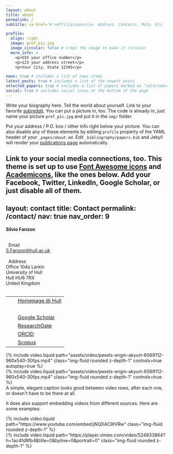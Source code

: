 ```yaml
---
layout: about
title: about
permalink: /
subtitle: <a href='#'>Affiliations</a>. Address. Contacts. Moto. Etc.

profile:
  align: right
  image: prof_pic.jpg
  image_circular: false # crops the image to make it circular
  more_info: >
    <p>555 your office number</p>
    <p>123 your address street</p>
    <p>Your City, State 12345</p>

news: true # includes a list of news items
latest_posts: true # includes a list of the newest posts
selected_papers: true # includes a list of papers marked as "selected={true}"
social: true # includes social icons at the bottom of the page
---
```


Write your biography here. Tell the world about yourself. Link to your favorite [subreddit](http://reddit.com). You can put a picture in, too. The code is already in, just name your picture `prof_pic.jpg` and put it in the `img/` folder.

Put your address / P.O. box / other info right below your picture. You can also disable any of these elements by editing `profile` property of the YAML header of your `_pages/about.md`. Edit `_bibliography/papers.bib` and Jekyll will render your [publications page](/al-folio/publications/) automatically.

Link to your social media connections, too. This theme is set up to use [Font Awesome icons](https://fontawesome.com/) and [Academicons](https://jpswalsh.github.io/academicons/), like the ones below. Add your Facebook, Twitter, LinkedIn, Google Scholar, or just disable all of them.
---
layout: contact
title: Contact
permalink: /contact/
nav: true
nav_order: 9
---

<div>
    <h4 style="margin-bottom: 2rem;"><b>Silvio Fanzon</b></h4>
      <i class="fas fa-envelope" style="font-size: 1.3em;"></i> &nbsp;
      Email
      <br>
      <a href = "mailto: S.Fanzon@hull.ac.uk">S.Fanzon@hull.ac.uk</a>
      <br style="line-height: 1.5rem;"/>
      &nbsp;
      <br>    
      <i class="fas fa-map-marker-alt" style="font-size: 1.3em;"></i> &nbsp;
      Address
      <br>
      Office 104a Larkin
      <br>
      University of Hull
      <br>
      Hull HU6 7RX
      <br>
      United Kingdom
      <br style="line-height: 1.5rem;"/>
      &nbsp;
      <br>  
      <table>
        <tbody>
        <tr>
        <td> <i class="fas fa-briefcase" style="font-size: 1.3em;"></i> </td>
        <td> &nbsp; <a href = "https://www.hull.ac.uk/staff-directory/silvio-fanzon">Homepage @ Hull</a> </td>
        </tr>
        <tr>
        <td> &nbsp; </td>
        <td> &nbsp; </td>
        </tr>
        <tr>
        <td> <i class="ai ai-google-scholar-square" style="font-size: 1.6em;"></i> </td>
        <td> &nbsp; <a href="https://scholar.google.com/citations?user={{ site.scholar_userid }}">Google Scholar</a> </td>
        </tr>
        <tr>
        <td> <i class="ai ai-researchgate-square" style="font-size: 1.6em;"></i> </td>
        <td> &nbsp; <a href="https://www.researchgate.net/profile/{{site.research_gate_profile}}/">ResearchGate</a> </td>
        </tr>
        <tr>
        <td> <i class="ai ai-orcid-square" style="font-size: 1.6em;"></i> </td>
        <td> &nbsp; <a href="https://orcid.org/{{ site.orcid_id }}">ORCID</a> </td>
        </tr>
        <tr>
        <td> <i class="ai ai-scopus-square" style="font-size: 1.6em;"></i> </td>
        <td> &nbsp; <a href="https://www.scopus.com/authid/detail.uri?authorId={{site.scopus_id}}">Scopus</a> </td> 
        </tr>
        </tbody>
        </table>
</div>  


<div class="row mt-3">
    <div class="col-sm mt-3 mt-md-0">
        {% include video.liquid path="assets/video/pexels-engin-akyurt-6069112-960x540-30fps.mp4" class="img-fluid rounded z-depth-1" controls=true autoplay=true %}
    </div>
    <div class="col-sm mt-3 mt-md-0">
        {% include video.liquid path="assets/video/pexels-engin-akyurt-6069112-960x540-30fps.mp4" class="img-fluid rounded z-depth-1" controls=true %}
    </div>
</div>
<div class="caption">
    A simple, elegant caption looks good between video rows, after each row, or doesn't have to be there at all.
</div>

It does also support embedding videos from different sources. Here are some examples:

<div class="row mt-3">
    <div class="col-sm mt-3 mt-md-0">
        {% include video.liquid path="https://www.youtube.com/embed/jNQXAC9IVRw" class="img-fluid rounded z-depth-1" %}
    </div>
    <div class="col-sm mt-3 mt-md-0">
        {% include video.liquid path="https://player.vimeo.com/video/524933864?h=1ac4fd9fb4&title=0&byline=0&portrait=0" class="img-fluid rounded z-depth-1" %}
    </div>
</div>
